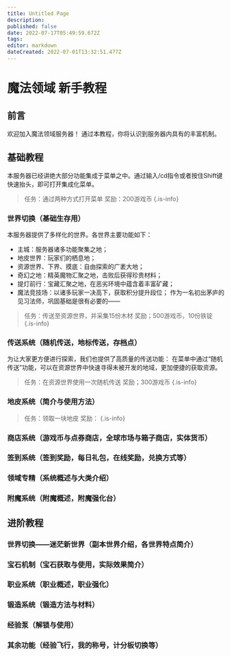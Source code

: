 ```yaml
---
title: Untitled Page
description: 
published: false
date: 2022-07-17T05:49:59.672Z
tags: 
editor: markdown
dateCreated: 2022-07-01T13:32:51.477Z
---
```


# 魔法领域 新手教程

## 前言
欢迎加入魔法领域服务器！
通过本教程，你将认识到服务器内具有的丰富机制。
## 基础教程
本服务器已经讲绝大部分功能集成于菜单之中。通过输入/cd指令或者按住Shift键快速抬头，即可打开集成化菜单。
> 任务：通过两种方式打开菜单
奖励：200游戏币
{.is-info}

### 世界切换（基础生存用）
本服务器提供了多样化的世界。各世界主要功能如下：
- 主城：服务器诸多功能聚集之地；
- 地皮世界：玩家们的栖息地；
- 资源世界、下界、摸底：自由探索的广袤大地；
- 奇幻之地：精英魔物汇聚之地，击败后获得珍贵材料；
- 提灯前行：宝藏汇聚之地，在恶劣环境中蕴含着丰富矿藏；
- 魔法竞技场：以诸多玩家一决高下，获取积分提升段位；
作为一名初出茅庐的见习法师，巩固基础是很有必要的——
> 任务：传送至资源世界，并采集15份木材
奖励；500游戏币，10份铁锭
{.is-info}

### 传送系统（随机传送，地标传送，存档点）
为让大家更方便进行探索，我们也提供了高质量的传送功能：
在菜单中通过“随机传送”功能，可以在资源世界中快速寻得未被开发的地域，更加便捷的获取资源。
> 任务：在资源世界使用一次随机传送
奖励；300游戏币
{.is-info}


### 地皮系统（简介与使用方法）

> 任务：领取一块地皮
奖励：
{.is-info}

### 商店系统（游戏币与点券商店，全球市场与箱子商店，实体货币）

### 签到系统（签到奖励，每日礼包，在线奖励，兑换方式等）

### 领域专精（系统概述与大类介绍）

### 附魔系统（附魔概述，附魔强化台）

## 进阶教程

### 世界切换——迷茫新世界（副本世界介绍，各世界特点简介）

### 宝石机制（宝石获取与使用，实际效果简介）

### 职业系统（职业概述，职业强化）

### 锻造系统（锻造方法与材料）

### 经验泵（解锁与使用）

### 其余功能（经验飞行，我的称号，计分板切换等）



